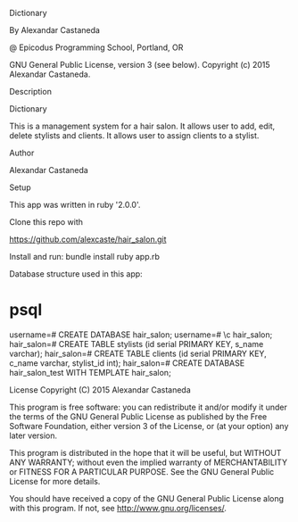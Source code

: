 
Dictionary

By Alexandar Castaneda

@ Epicodus Programming School, Portland, OR

GNU General Public License, version 3 (see below). Copyright (c) 2015 Alexandar Castaneda.

Description

Dictionary

This is a management system for a hair salon.  It allows user to add, edit, delete stylists and clients.  It allows user to assign clients to a stylist.

Author

Alexandar Castaneda

Setup

This app was written in ruby '2.0.0'.

Clone this repo with

https://github.com/alexcaste/hair_salon.git

Install and run:
bundle install
ruby app.rb

Database structure used in this app:
# psql
username=# CREATE DATABASE hair_salon;
username=# \c hair_salon;
hair_salon=# CREATE TABLE stylists (id serial PRIMARY KEY, s_name varchar);
hair_salon=# CREATE TABLE clients (id serial PRIMARY KEY, c_name varchar, stylist_id int);
hair_salon=# CREATE DATABASE hair_salon_test WITH TEMPLATE hair_salon;

License Copyright (C) 2015 Alexandar Castaneda

This program is free software: you can redistribute it and/or modify it under the terms of the GNU General Public License as published by the Free Software Foundation, either version 3 of the License, or (at your option) any later version.

This program is distributed in the hope that it will be useful, but WITHOUT ANY WARRANTY; without even the implied warranty of MERCHANTABILITY or FITNESS FOR A PARTICULAR PURPOSE. See the GNU General Public License for more details.

You should have received a copy of the GNU General Public License along with this program. If not, see http://www.gnu.org/licenses/.
